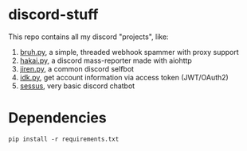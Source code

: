 # discord-stuff
This repo contains all my discord "projects", like:
1) [bruh.py](https://github.com/komodoooo/discord-stuff/blob/main/src/bruh.py), a simple, threaded webhook spammer with proxy support
2) [hakai.py](https://github.com/komodoooo/discord-stuff/blob/main/src/hakai.py), a discord mass-reporter made with aiohttp
3) [jiren.py](https://github.com/komodoooo/discord-stuff/blob/main/src/jiren.py), a common discord selfbot
4) [idk.py](https://github.com/komodoooo/discord-stuff/blob/main/src/idk.py), get account information via access token (JWT/OAuth2)
5) [sessus](https://replit.com/@Ciencias/Sessus#main.py), very basic discord chatbot
# Dependencies
`pip install -r requirements.txt`
